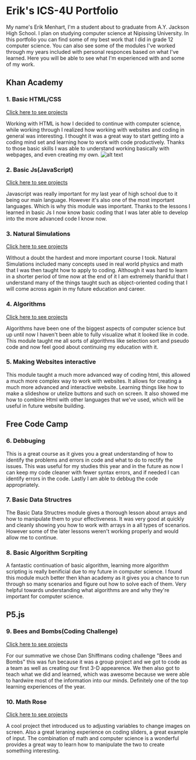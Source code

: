 # Erik's ICS-4U Portfolio

My name's Erik Menhart, I'm a student about to graduate from A.Y. Jackson High School. I plan on studying computer science at Nipissing University. In this portfolio you can find some of my best work that I did in grade 12 computer science. You can also see some of the modules I've worked through my years included with personal responces based on what I've learned. Here you will be able to see what I'm experienced with and some of my work.


## Khan Academy
### 1. Basic HTML/CSS
<a target="_blank" href="https://github.com/erikmenhart/khan-acedmy-projects/tree/master/html">Click here to see projects</a>

  Working with HTML is how I decided to continue with computer science, while working through I realized how working with websites and coding in general was interesting. I thought it was a great way to start getting into a coding mind set and learning how to work with code productively. Thanks to those basic skills I was able to understand working basically with webpages, and even creating my own.
  ![alt text](https://raw.githubusercontent.com/username/projectname/branch/path/to/img.png)
  
### 2. Basic Js(JavaScript)
<a target="_blank" href="https://github.com/erikmenhart/khan-acedmy-projects/tree/master/js">Click here to see projects</a>

  Javascript was really important for my last year of high school due to it being our main language. However it's also one of the most important languages. Which is why this module was important. Thanks to the lessons I learned in basic Js I now know basic coding that I was later able to develop into the more advanced code I know now.
  
### 3. Natural Simulations
<a target="_blank" href="https://github.com/erikmenhart/khan-acedmy-projects/tree/master/natSimulations">Click here to see projects</a>

  Without a doubt the hardest and more important course I took. Natural Simulations included many concepts used in real world physics and math that I was then taught how to apply to coding. Although it was hard to learn in a shorter period of time now at the end of it I am extremely thankful that I understand many of the things taught such as object-oriented coding that I will come across again in my future education and career.
  
### 4. Algorithms
<a target="_blank" href="https://github.com/erikmenhart/khan-acedmy-projects/tree/master/Algorithms">Click here to see projects</a>

  Algorithms have been one of the biggest aspects of computer science but up until now I haven't been able to fully visualize what it looked like in code. This module taught me all sorts of algorithms like selection sort and pseudo code and now feel good about continuing my education with it.
  
### 5. Making Websites interactive

  This module taught a much more advanced way of coding html, this allowed a much more complex way to work with websites. It allows for creating a much more advanced and interactive website. Learning things like how to make a slideshow or utelize buttons and such on screen. It also showed me how to combine Html with other languages that we've used, which will be useful in future website building.  


## Free Code Camp
### 6. Debbuging

  This is a great course as it gives you a great understanding of how to identify the problems and errors in code and what to do to rectify the issues. This was useful for my studies this year and in the future as now I can keep my code cleaner with fewer syntax errors, and if needed I can identify errors in the code. Lastly I am able to debbug the code appropriately.

### 7. Basic Data Structres

  The Basic Data Structres module gives a thorough lesson about arrays and how to manipulate them to your effectiveness. It was very good at quickly and cleanly showing you how to work with arrays in a all types of scenarios. However some of the later lessons weren't working properly and would allow me to continue.

### 8. Basic Algorithm Scrpiting

  A fantastic continuation of basic algorithm, learning more algorithm scripting is really benificial due to my future in computer science. I found this module much better then khan academy as it gives you a chance to run through so many scenarios and figure out how to solve each of them. Very helpful towards understanding what algorithms are and why they're important for computer science.


## P5.js
### 9. Bees and Bombs(Coding Challenge)
<a target="_blank" href="https://github.com/erikmenhart/Cube-wave-challenge">Click here to see projects</a>

  For our summative we chose Dan Shiffmans coding challenge "Bees and Bombs" this was fun because it was a group project and we got to code as a team as well as creating our first 3-D appearence. We then also got to teach what we did and learned, which was awesome because we were able to hardwire most of the information into our minds. Definitely one of the top learning experiences of the year.
  
### 10. Math Rose
<a target="_blank" href="https://github.com/erikmenhart/Mathrose.js">Click here to see projects</a>

  A cool project thet introduced us to adjusting variables to change images on screen. Also a great leraning experience on coding sliders, a great example of input. The combination of math and computer science is a wonderful provides a great way to learn how to manipulate the two to create something interesting.
